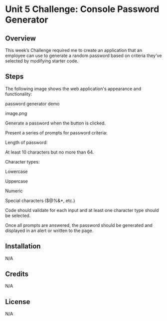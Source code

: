 # Unit 5 Challenge: Console Password Generator

## Overview

This week’s Challenge required me to create an application that an employee can use to generate a random password based on criteria they’ve selected by modifying starter code.

## Steps

The following image shows the web application's appearance and functionality:

password generator demo

image.png

Generate a password when the button is clicked.

Present a series of prompts for password criteria:

Length of password:

At least 10 characters but no more than 64.

Character types:

Lowercase

Uppercase

Numeric

Special characters ($@%&*, etc.)

Code should validate for each input and at least one character type should be selected.

Once all prompts are answered, the password should be generated and displayed in an alert or written to the page.


## Installation
N/A


## Credits
N/A

## License
N/A